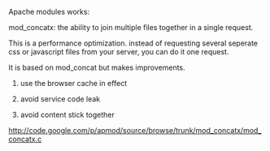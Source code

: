 Apache modules works:

mod\_concatx: the ability to join multiple files together in a single request.

This is a performance optimization. instead of requesting several seperate css or javascript files from your server, you can do it one request.

It is based on mod\_concat but makes ​​improvements.

1. use the browser cache in effect

2. avoid service code leak

3. avoid content stick together

http://code.google.com/p/apmod/source/browse/trunk/mod_concatx/mod_concatx.c